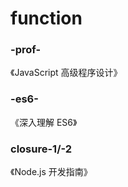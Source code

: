 # function

### -prof-

《JavaScript 高级程序设计》

### -es6-

《深入理解 ES6》

### closure-1/-2

《Node.js 开发指南》
